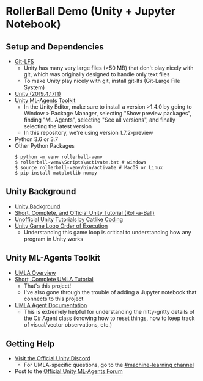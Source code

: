 # RollerBall Demo (Unity + Jupyter Notebook)

## Setup and Dependencies
- [Git-LFS](https://git-lfs.github.com/)
  - Unity has many very large files (>50 MB) that don't play nicely with git, which was originally designed to handle only text files
  - To make Unity play nicely with git, install git-lfs (Git-Large File System)
- [Unity (2019.4.17f1)](https://unity3d.com/unity/qa/lts-releases?version=2019.4.17f1)
- [Unity ML-Agents Toolkit](https://github.com/Unity-Technologies/ml-agents/blob/master/docs/Installation.md)
  - In the Unity Editor, make sure to install a version >1.4.0 by going to Window > Package Manager, selecting "Show preview packages", finding "ML Agents", selecting "See all versions", and finally selecting the latest version
  - In this repository, we're using version 1.7.2-preview
- Python 3.6 or 3.7
- Other Python Packages
  ```
  $ python -m venv rollerball-venv
  $ rollerball-venv\Scripts\activate.bat # windows
  $ source rollerball-venv/bin/activate # MacOS or Linux
  $ pip install matplotlib numpy
  ```

## Unity Background
- [Unity Background](https://github.com/Unity-Technologies/ml-agents/blob/release_12_docs/docs/Background-Unity.md)
- [Short, Complete, and Official Unity Tutorial (Roll-a-Ball)](https://learn.unity.com/project/roll-a-ball)
- [Unofficial Unity Tutorials by Catlike Coding](https://catlikecoding.com/unity/tutorials/)
- [Unity Game Loop Order of Execution](https://docs.unity3d.com/Manual/ExecutionOrder.html)
  - Understanding this game loop is critical to understanding how any program in Unity works

## Unity ML-Agents Toolkit
- [UMLA Overview](https://github.com/Unity-Technologies/ml-agents/blob/release_12_docs/docs/ML-Agents-Overview.md)
- [Short, Complete UMLA Tutorial](https://github.com/Unity-Technologies/ml-agents/blob/master/docs/Learning-Environment-Create-New.md)
  - That's this project!
  - I've also gone through the trouble of adding a Jupyter notebook that connects to this project
- [UMLA Agent Documentation](https://github.com/Unity-Technologies/ml-agents/blob/master/docs/Learning-Environment-Design-Agents.md)
  - This is extremely helpful for understanding the nitty-gritty details of the C# Agent class (knowing how to reset things, how to keep track of visual/vector observations, etc.)

## Getting Help
- [Visit the Official Unity Discord](https://discord.com/invite/Unity)
  - For UMLA-specific questions, go to the [#machine-learning channel](https://discord.com/channels/489222168727519232/502171346503991307)
- Post to the [Official Unity ML-Agents Forum](https://forum.unity.com/forums/ml-agents.453/)
